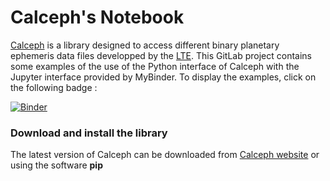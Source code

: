 # Calceph's Notebook
[Calceph](https://www.imcce.fr/inpop/calceph) is a library designed to access different binary planetary ephemeris data files developped by the [LTE](https://lte.observatoiredeparis.psl.eu/).
This GitLab project contains some examples of the use of the Python interface of Calceph with the Jupyter interface provided by MyBinder. To display the examples, click on the following badge :

[![Binder](https://mybinder.org/badge_logo.svg)](https://mybinder.org/v2/gh/gastineau/demo_calceph_mybinder/master?filepath=index.ipynb)

### Download and install the library 

The latest version of Calceph can be downloaded from [Calceph website](https://www.imcce.fr/inpop/calceph) or using the software **pip**
